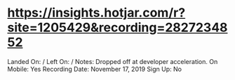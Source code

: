 # https://insights.hotjar.com/r?site=1205429&recording=2827234852

Landed On: /
Left On: /
Notes: Dropped off at developer acceleration.
On Mobile: Yes
Recording Date: November 17, 2019
Sign Up: No